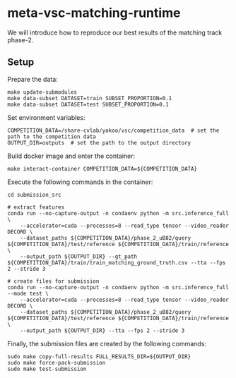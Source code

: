 # meta-vsc-matching-runtime

We will introduce how to reproduce our best results of the matching track phase-2.

## Setup

Prepare the data:

```
make update-submodules
make data-subset DATASET=train SUBSET_PROPORTION=0.1
make data-subset DATASET=test SUBSET_PROPORTION=0.1
```

Set environment variables:

```
COMPETITION_DATA=/share-cvlab/yokoo/vsc/competition_data  # set the path to the competition data
OUTPUT_DIR=outputs  # set the path to the output directory
```

Build docker image and enter the container:

```
make interact-container COMPETITION_DATA=${COMPETITION_DATA}
```

Execute the following commands in the container:

```
cd submission_src

# extract features
conda run --no-capture-output -n condaenv python -m src.inference_full \
    --accelerator=cuda --processes=8 --read_type tensor --video_reader DECORD \
    --dataset_paths ${COMPETITION_DATA}/phase_2_uB82/query ${COMPETITION_DATA}/test/reference ${COMPETITION_DATA}/train/reference \
    --output_path ${OUTPUT_DIR} --gt_path ${COMPETITION_DATA}/train/train_matching_ground_truth.csv --tta --fps 2 --stride 3

# create files for submission
conda run --no-capture-output -n condaenv python -m src.inference_full --mode test \
    --accelerator=cuda --processes=8 --read_type tensor --video_reader DECORD \
    --dataset_paths ${COMPETITION_DATA}/phase_2_uB82/query ${COMPETITION_DATA}/test/reference ${COMPETITION_DATA}/train/reference \
    --output_path ${OUTPUT_DIR} --tta --fps 2 --stride 3
```

Finally, the submission files are created by the following commands:

```
sudo make copy-full-results FULL_RESULTS_DIR=${OUTPUT_DIR}
sudo make force-pack-submission
sudo make test-submission
```
